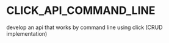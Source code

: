 # CLICK_API_COMMAND_LINE
develop an api that works by command line using click (CRUD implementation)
